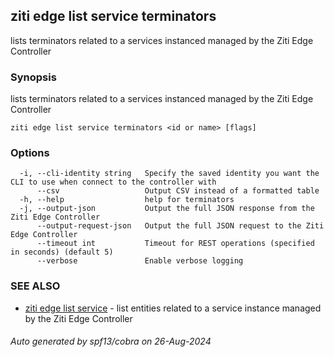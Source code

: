 ## ziti edge list service terminators

lists terminators related to a services instanced managed by the Ziti Edge Controller

### Synopsis

lists terminators related to a services instanced managed by the Ziti Edge Controller

```
ziti edge list service terminators <id or name> [flags]
```

### Options

```
  -i, --cli-identity string   Specify the saved identity you want the CLI to use when connect to the controller with
      --csv                   Output CSV instead of a formatted table
  -h, --help                  help for terminators
  -j, --output-json           Output the full JSON response from the Ziti Edge Controller
      --output-request-json   Output the full JSON request to the Ziti Edge Controller
      --timeout int           Timeout for REST operations (specified in seconds) (default 5)
      --verbose               Enable verbose logging
```

### SEE ALSO

* [ziti edge list service](../service.md)	 - list entities related to a service instance managed by the Ziti Edge Controller

###### Auto generated by spf13/cobra on 26-Aug-2024
